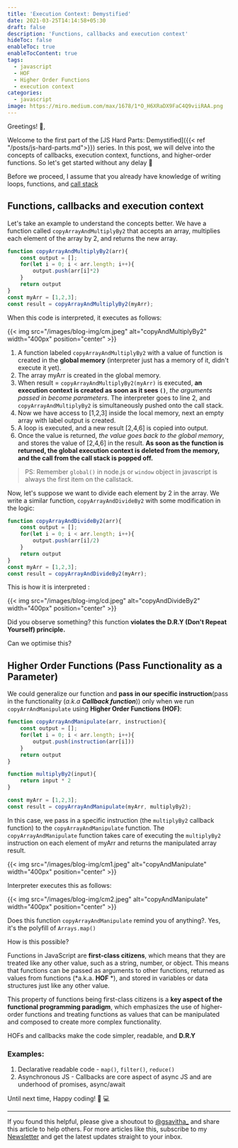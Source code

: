 ```yaml
---
title: 'Execution Context: Demystified'
date: 2021-03-25T14:14:58+05:30
draft: false
description: 'Functions, callbacks and execution context'
hideToc: false
enableToc: true
enableTocContent: true
tags:
  - javascript
  - HOF
  - Higher Order Functions
  - execution context
categories:
  - javascript
image: https://miro.medium.com/max/1678/1*O_H6XRaDX9FaC4Q9viiRAA.png
---
```


Greetings! :wave:,

Welcome to the first part of the [JS Hard Parts: Demystified]({{< ref "/posts/js-hard-parts.md">}}) series. In this post, we will delve into the concepts of callbacks, execution context, functions, and higher-order functions. So let's get started without any delay :rocket:

Before we proceed, I assume that you already have knowledge of writing loops, functions, and [call stack](https://developer.mozilla.org/en-US/docs/Glossary/Call_stack) 

## Functions, callbacks and execution context

Let's take an example to understand the concepts better. We have a function called `copyArrayAndMultiplyBy2` that accepts an array, multiplies each element of the array by 2, and returns the new array.

```js
function copyArrayAndMultiplyBy2(arr){
	const output = [];
	for(let i = 0; i < arr.length; i++){
		output.push(arr[i]*2)
	}
	return output
}
const myArr = [1,2,3];
const result = copyArrayAndMultiplyBy2(myArr);
``` 
When this code is interpreted, it executes as follows:

{{< img src="/images/blog-img/cm.jpeg" alt="copyAndMultiplyBy2" width="400px" position="center" >}}


1. A function labeled `copyArrayAndMultiplyBy2` with a value of function is created in the **global memory** (interpreter just has a memory of it, didn't execute it yet).
2. The array myArr is created in the global memory.
3. When result = `copyArrayAndMultiplyBy2(myArr)` is executed, **an execution context is created as soon as it sees `()`**, *the arguments passed in become parameters*. The interpreter goes to line 2, and `copyArrayAndMultiplyBy2` is simultaneously pushed onto the call stack.
4. Now we have access to [1,2,3] inside the local memory, next an empty array with label output is created.
5. A loop is executed, and a new result [2,4,6] is copied into output.
6. Once the value is returned, *the value goes back to the global memory*, and stores the value of [2,4,6] in the result. **As soon as the function is returned, the global execution context is deleted from the memory, and the call from the call stack is popped off.**

> PS: Remember `global()` in node.js or `window` object in javascript is always the first item on the callstack.

Now, let's suppose we want to divide each element by 2 in the array. We write a similar function, `copyArrayAndDivideBy2` with some modification in the logic:

```js
function copyArrayAndDivideBy2(arr){
	const output = [];
	for(let i = 0; i < arr.length; i++){
		output.push(arr[i]/2)
	}
	return output
}
const myArr = [1,2,3];
const result = copyArrayAndDivideBy2(myArr);
```

This is how it is interpreted :

{{< img src="/images/blog-img/cd.jpeg" alt="copyAndDivideBy2" width="400px" position="center" >}}

Did you observe something? this function **violates the D.R.Y (Don't Repeat Yourself) principle.**

Can we optimise this?

## Higher Order Functions (Pass Functionality as a Parameter)

We could generalize our function and **pass in our specific instruction**(pass in the functionality (*a.k.a **Callback function***)) only when we run `copyArrAndManipulate` using **Higher Order Functions (HOF)**:

```js
function copyArrayAndManipulate(arr, instruction){
	const output = [];
	for(let i = 0; i < arr.length; i++){
		output.push(instruction(arr[i]))
	}
	return output
}

function multiplyBy2(input){
	return input * 2
}

const myArr = [1,2,3];
const result = copyArrayAndManipulate(myArr, multiplyBy2);
```
In this case, we pass in a specific instruction (the `multiplyBy2` callback function) to the `copyArrayAndManipulate` function. The `copyArrayAndManipulate` function takes care of executing the `multiplyBy2` instruction on each element of myArr and returns the manipulated array result.

{{< img src="/images/blog-img/cm1.jpeg" alt="copyAndManipulate" width="400px" position="center" >}}



Interpreter executes this as follows:

{{< img src="/images/blog-img/cm2.jpeg" alt="copyAndManipulate" width="400px" position="center" >}}

Does this function `copyArrayAndManipulate` remind you of anything?. Yes, it's the polyfill of `Arrays.map()` 

How is this possible?

Functions in JavaScript are **first-class citizens**, which means that they are treated like any other value, such as a string, number, or object. This means that functions can be passed as arguments to other functions, returned as values from functions (*a.k.a. **HOF** *), and stored in variables or data structures just like any other value.

This property of functions being first-class citizens is a **key aspect of the functional programming paradigm**, which emphasizes the use of higher-order functions and treating functions as values that can be manipulated and composed to create more complex functionality.

HOFs and callbacks make the code simpler, readable, and **D.R.Y**

### Examples:
1. Declarative readable code - `map()`, `filter()`, `reduce()`
2. Asynchronous JS - Callbacks are core aspect of async JS and are underhood of promises, async/await
   

Until next time, Happy coding! :tada: :computer:

---

If you found this helpful, please give a shoutout to [@gsavitha_](https://twitter.com/gsavitha_) and share this article to help others. For more articles like this, subscribe to my [Newsletter](https://www.getrevue.co/profile/gsavitha) and get the latest updates straight to your inbox.